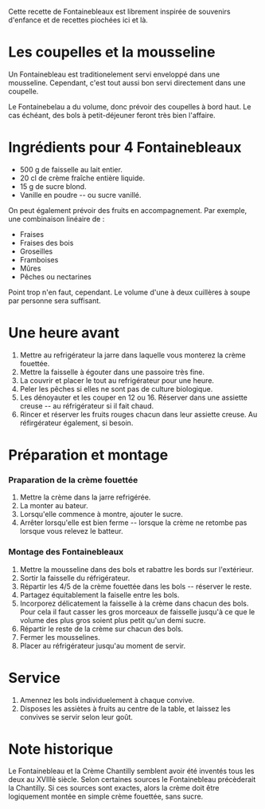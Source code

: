 Cette recette de Fontainebleaux est librement inspirée de souvenirs
d'enfance et de recettes piochées ici et là.

# Les coupelles et la mousseline<a id="sec-1" name="sec-1"></a>

Un Fontainebleau est traditionelement servi enveloppé dans une
mousseline. Cependant, c'est tout aussi bon servi directement dans une
coupelle.

Le Fontainebelau a du volume, donc prévoir des coupelles à bord
haut. Le cas échéant, des bols à petit-déjeuner feront très bien
l'affaire.

# Ingrédients pour 4 Fontainebleaux <a id="sec-2" name="sec-2"></a>

-   500 g de faisselle au lait entier.
-   20 cl de crème fraîche entière liquide.
-   15 g de sucre blond.
-   Vanille en poudre -- ou sucre vanillé.

On peut également prévoir des fruits en accompagnement. Par exemple,
une combinaison linéaire de :

-   Fraises
-   Fraises des bois
-   Groseilles
-   Framboises
-   Mûres
-   Pêches ou nectarines

Point trop n'en faut, cependant. Le volume d'une à deux cuillères à
soupe par personne sera suffisant.

# Une heure avant<a id="sec-3" name="sec-3"></a>

1.  Mettre au refrigérateur la jarre dans laquelle vous monterez la crème fouettée.
2.  Mettre la faisselle à égouter dans une passoire très fine.
3.  La couvrir et placer le tout au refrigérateur pour une heure.
4.  Peler les pêches si elles ne sont pas de culture biologique.
5.  Les dénoyauter et les couper en 12 ou 16. Réserver dans une assiette creuse -- au réfrigérateur si il fait chaud.
6.  Rincer et réserver les fruits rouges chacun dans leur assiette creuse. Au réfirgérateur également, si besoin.

# Préparation et montage<a id="sec-4" name="sec-4"></a>

### Praparation de la crème fouettée<a id="sec-4-1" name="sec-4-1"></a>

1.  Mettre la crème dans la jarre refrigérée.
2.  La monter au bateur.
3.  Lorsqu'elle commence à montre, ajouter le sucre.
4.  Arrêter lorsqu'elle est bien ferme -- lorsque la crème ne retombe pas lorsque vous relevez le batteur.

### Montage des Fontainebleaux<a id="sec-4-2" name="sec-4-2"></a>

1.  Mettre la mousseline dans des bols et rabattre les bords sur l'extérieur.
2.  Sortir la faisselle du réfrigérateur.
3.  Répartir les 4/5 de la crème fouettée dans les bols -- réserver le reste.
4.  Partagez équitablement la faiselle entre les bols.
5.  Incorporez délicatement la faisselle à la crème dans chacun des bols. Pour cela il faut casser les gros morceaux de faisselle jusqu'à ce que le volume des plus gros soient plus petit qu'un demi sucre.
6.  Répartir le reste de la crème sur chacun des bols.
7.  Fermer les mousselines.
8.  Placer au réfrigérateur jusqu'au moment de servir.

# Service<a id="sec-5-4" name="sec-5-4"></a>

1. Amennez les bols individuelement à chaque convive.
2. Disposes les assiètes à fruits au centre de la table, et laissez les convives se servir selon leur goût.

# Note historique

Le Fontainebleau et la Crème Chantilly semblent avoir été inventés
tous les deux au XVIIIè siècle. Selon certaines sources le
Fontainebleau précèderait la Chantilly. Si ces sources sont exactes,
alors la crème doit être logiquement montée en simple crème fouettée,
sans sucre.
